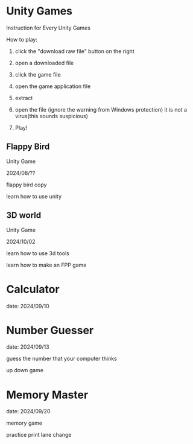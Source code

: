 # Unity Games

Instruction for Every Unity Games

How to play:

1. click the "download raw file" button on the right

2. open a downloaded file

3. click the game file

4. open the game application file

5. extract

6. open the file (ignore the warning from Windows protection)  it is not a virus(this sounds suspicious)

7. Play!

## Flappy Bird

Unity Game

2024/08/??

flappy bird copy

learn how to use unity

## 3D world

Unity Game

2024/10/02

learn how to use 3d tools

learn how to make an FPP game


# Calculator
date: 2024/09/10

# Number Guesser
date: 2024/09/13

guess the number that your computer thinks

up down game

# Memory Master
date: 2024/09/20

memory game

practice print lane change
